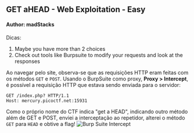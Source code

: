 ## GET aHEAD - Web Exploitation - Easy
#### Author: madStacks

Dicas:
1. Maybe you have more than 2 choices
2. Check out tools like Burpsuite to modify your requests and look at the responses

Ao navegar pelo site, observa-se que as requisições HTTP eram feitas com os métodos `GET` e `POST`. Usando o BurpSuite como proxy, **Proxy > Intercept**, é possível a requisição HTTP que estava sendo enviada para o servidor:
```
GET /index.php? HTTP/1.1
Host: mercury.picoctf.net:15931
```

Como o próprio nome do CTF indica "get a HEAD", indicando outro método além de GET e POST, enviei a interceptação ao repetidor, alterei o método `GET` para `HEAD` e obtive a flag! 
![Burp Suite Intercept](imagens/burp_intercept.jpg)
